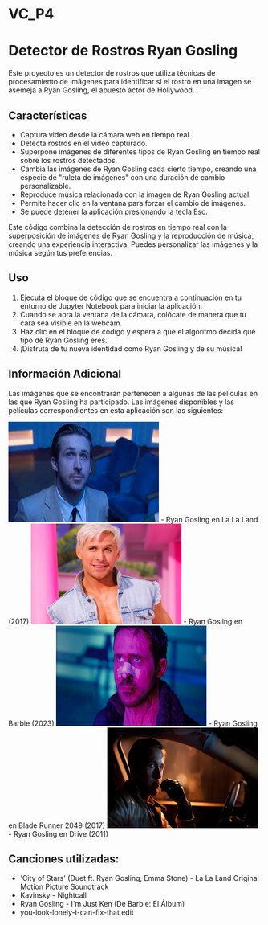 # VC_P4
# Detector de Rostros Ryan Gosling

Este proyecto es un detector de rostros que utiliza técnicas de procesamiento de imágenes para identificar si el rostro en una imagen se asemeja a Ryan Gosling, el apuesto actor de Hollywood.

## Características

- Captura video desde la cámara web en tiempo real.
- Detecta rostros en el video capturado.
- Superpone imágenes de diferentes tipos de Ryan Gosling en tiempo real sobre los rostros detectados.
- Cambia las imágenes de Ryan Gosling cada cierto tiempo, creando una especie de "ruleta de imágenes" con una duración de cambio personalizable.
- Reproduce música relacionada con la imagen de Ryan Gosling actual.
- Permite hacer clic en la ventana para forzar el cambio de imágenes.
- Se puede detener la aplicación presionando la tecla Esc.

Este código combina la detección de rostros en tiempo real con la superposición de imágenes de Ryan Gosling y la reproducción de música, creando una experiencia interactiva. Puedes personalizar las imágenes y la música según tus preferencias.

## Uso

1. Ejecuta el bloque de código que se encuentra a continuación en tu entorno de Jupyter Notebook para iniciar la aplicación.
2. Cuando se abra la ventana de la cámara, colócate de manera que tu cara sea visible en la webcam.
3. Haz clic en el bloque de código y espera a que el algoritmo decida qué tipo de Ryan Gosling eres.
4. ¡Disfruta de tu nueva identidad como Ryan Gosling y de su música!

## Información Adicional

Las imágenes que se encontrarán pertenecen a algunas de las películas en las que Ryan Gosling ha participado.
Las imágenes disponibles y las películas correspondientes en esta aplicación son las siguientes:

<img src="lalaland.jpg" width="300" height="200">
- Ryan Gosling en La La Land (2017)

<img src="ryan-gosling-1655362981.jpg" width="300" height="200">
- Ryan Gosling en Barbie (2023)

<img src="blade.png" width="300" height="200">
- Ryan Gosling en Blade Runner 2049 (2017)

<img src="drive.png" width="300" height="200">
- Ryan Gosling en Drive (2011)

## Canciones utilizadas:

- 'City of Stars' (Duet ft. Ryan Gosling, Emma Stone) - La La Land Original Motion Picture Soundtrack
- Kavinsky - Nightcall
- Ryan Gosling - I'm Just Ken (De Barbie: El Álbum)
- you-look-lonely-i-can-fix-that edit
